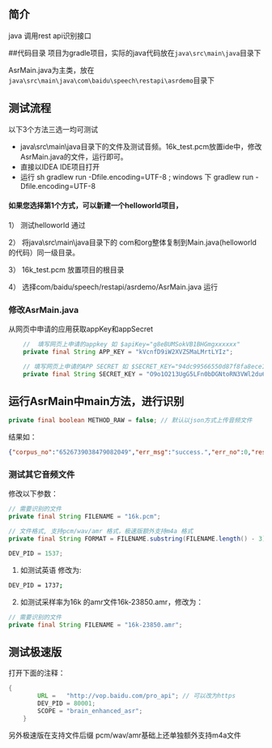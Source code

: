 ## 简介

java 调用rest api识别接口



##代码目录
项目为gradle项目，实际的java代码放在```java\src\main\java```目录下

AsrMain.java为主类，放在```java\src\main\java\com\baidu\speech\restapi\asrdemo```目录下






## 测试流程

以下3个方法三选一均可测试

- java\src\main\java目录下的文件及测试音频。16k_test.pcm放置ide中，修改AsrMain.java的文件，运行即可。
- 直接以IDEA IDE项目打开
- 运行 sh gradlew run -Dfile.encoding=UTF-8 ; windows 下 gradlew run -Dfile.encoding=UTF-8

#### 如果您选择第1个方式，可以新建一个helloworld项目，
1） 测试helloworld 通过

2） 将java\src\main\java目录下的 com和org整体复制到Main.java(helloworld的代码）同一级目录。

3） 16k_test.pcm 放置项目的根目录

4） 选择com/baidu/speech/restapi/asrdemo/AsrMain.java 运行


### 修改AsrMain.java

从网页中申请的应用获取appKey和appSecret

```java
    //  填写网页上申请的appkey 如 $apiKey="g8eBUMSokVB1BHGmgxxxxxx"
    private final String APP_KEY = "kVcnfD9iW2XVZSMaLMrtLYIz";

    // 填写网页上申请的APP SECRET 如 $SECRET_KEY="94dc99566550d87f8fa8ece112xxxxx"
    private final String SECRET_KEY = "O9o1O213UgG5LFn0bDGNtoRN3VWl2du6";
```




## 运行AsrMain中main方法，进行识别

```java
private final boolean METHOD_RAW = false; // 默认以json方式上传音频文件
```



结果如：
```json
{"corpus_no":"6526739038479082049","err_msg":"success.","err_no":0,"result":["北京科技馆，"],"sn":"766059849441519624850"}
```



### 测试其它音频文件



修改以下参数：

```java
// 需要识别的文件
private final String FILENAME = "16k.pcm";

// 文件格式, 支持pcm/wav/amr 格式，极速版额外支持m4a 格式
private final String FORMAT = FILENAME.substring(FILENAME.length() - 3);

DEV_PID = 1537;
```



1. 如测试英语 修改为:

```bash
DEV_PID = 1737;
```

2. 如测试采样率为16k 的amr文件16k-23850.amr，修改为：

```java
// 需要识别的文件
private final String FILENAME = "16k-23850.amr";


```


## 测试极速版



打开下面的注释：

```java
{
        URL =   "http://vop.baidu.com/pro_api"; // 可以改为https
        DEV_PID = 80001;
        SCOPE = "brain_enhanced_asr";
    }
```
另外极速版在支持文件后缀 pcm/wav/amr基础上还单独额外支持m4a文件 
